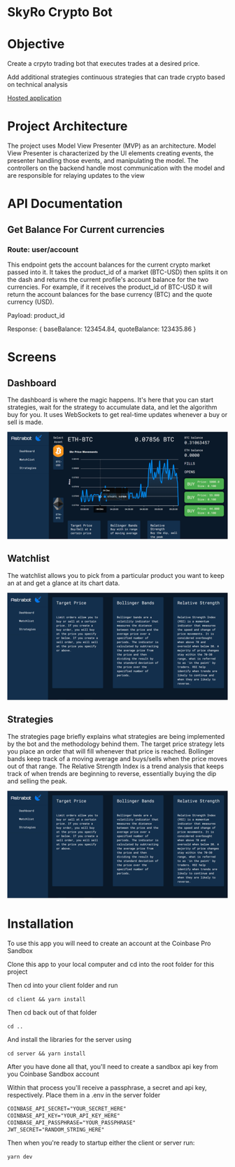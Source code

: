 # SkyRo Crypto Bot

# Objective

Create a crpyto trading bot that executes trades at a desired price.

Add additional strategies continuous strategies that can trade crypto based on technical analysis

[Hosted application](137.184.56.247)

# Project Architecture

The project uses Model View Presenter (MVP) as an architecture. Model View Presenter is characterized by the UI elements creating events, the presenter handling those events, and manipulating the model. The controllers on the backend handle most communication with the model and are responsible for relaying updates to the view

# API Documentation

## Get Balance For Current currencies

### Route: user/account

This endpoint gets the account balances for the current crypto market passed into it. It takes the product_id of a market (BTC-USD) then splits it on the dash and returns the current profile's account balance for the two currencies. For example,  if it receives the product_id of BTC-USD it will return the account balances for the base currency (BTC) and the quote currency (USD).

Payload: product_id

Response: { baseBalance: 123454.84, quoteBalance: 123435.86 }

# Screens

## Dashboard

The dashboard is where the magic happens. It's here that you can start strategies, wait for the strategy to accumulate data, and let the algorithm buy for you. It uses WebSockets to get real-time updates whenever a buy or sell is made.

![Dashboard](./screenshots/dashboard.png)

## Watchlist

The watchlist allows you to pick from a particular product you want to keep an at and get a glance at its chart data.

![watchlist](./screenshots/strategies.png)

## Strategies

The strategies page briefly explains what strategies are being implemented by the bot and the methodology behind them. The target price strategy lets you place an order that will fill whenever that price is reached. Bollinger bands keep track of a moving average and buys/sells when the price moves out of that range. The Relative Strength Index is a trend analysis that keeps track of when trends are beginning to reverse, essentially buying the dip and selling the peak.

![watchlist](./screenshots/strategies.png)


# Installation

To use this app you will need to create an account at the Coinbase Pro Sandbox



Clone this app to your local computer and cd into the root folder for this project

Then cd into your client folder and run

`cd client && yarn install`

Then cd back out of that folder

`cd ..`

And install the libraries for the server using

`cd server && yarn install`

After you have done all that, you'll need to create a sandbox api key from you Coinbase Sandbox account

Within that process you'll receive a passphrase, a secret and api key, respectively. Place them in a .env in the server folder

```text
COINBASE_API_SECRET="YOUR_SECRET_HERE"
COINBASE_API_KEY="YOUR_API_KEY_HERE"
COINBASE_API_PASSPHRASE="YOUR_PASSPHRASE"
JWT_SECRET="RANDOM_STRING_HERE"
```

Then when you're ready to startup either the client or server run:

`yarn dev`

